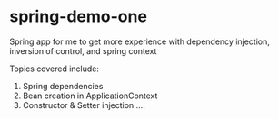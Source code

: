 # spring-demo-one
Spring app for me to get more experience with dependency injection, inversion of control, and spring context

Topics covered include:
1. Spring dependencies
2. Bean creation in ApplicationContext
3. Constructor & Setter injection
....
